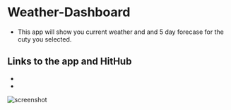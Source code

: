 # Weather-Dashboard

* This app will show you current weather and and 5 day forecase for the cuty you selected.

## Links to the app and HitHub

*

*

![screenshot](https://sun9-70.userapi.com/impf/J8LlxUR8CDquJBksNC4koKD8qVDOIDPHC1HGIw/Ts8oVyjkL-Q.jpg?size=1906x617&quality=95&sign=e9fc31c794d340368d633469ec399da7&type=album)

